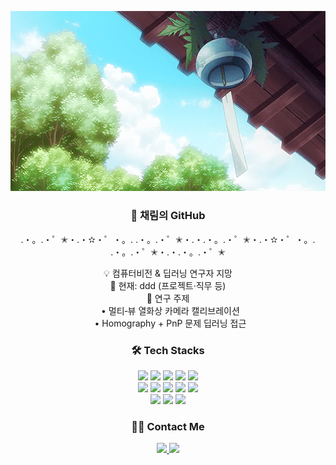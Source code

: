 <!-- ────────── 헤더(다크/라이트 자동 전환) ────────── -->
<p align="center">
  <picture>
    <img src="https://raw.githubusercontent.com/cozyrim/cozyrim/main/assets/bell.gif"
         width="600" alt="채림 인사 헤더">
  </picture>
</p>

<!-- ────────── 소개 ────────── -->
<h3 align="center">🌱 채림의 GitHub</h3>

<p align="center">.・。.・゜✭・.・✫・゜・。. .・。.・゜✭・.・.・。.・゜✭・.・✫・゜・。. .・。.・゜✭・.・.・。.・゜✭</p>

<div align="center">

💡 컴퓨터비전 &amp; 딥러닝 연구자 지망  
🔧 현재: ddd (프로젝트·직무 등)  
🔬 연구 주제  
&nbsp;&nbsp;• 멀티‑뷰 열화상 카메라 캘리브레이션  
&nbsp;&nbsp;• Homography + PnP 문제 딥러닝 접근  

</div>

<!-- ────────── 기술 스택 ────────── -->
<h3 align="center">🛠️ Tech Stacks</h3>


<div align="center">

<img src="https://img.shields.io/badge/C++-00599C?style=social&logo=C%2B%2B">
<img src="https://img.shields.io/badge/C-A8B9CC?style=social&logo=C">
<img src="https://img.shields.io/badge/CSS3-1572B6?style=social&logo=CSS3">
<img src="https://img.shields.io/badge/Git-F05032?style=social&logo=Git">
<img src="https://img.shields.io/badge/GitHub-181717?style=social&logo=GitHub"><br>

<img src="https://img.shields.io/badge/HTML5-E34F26?style=social&logo=HTML5">
<img src="https://img.shields.io/badge/Linux-FCC624?style=social&logo=Linux">
<img src="https://img.shields.io/badge/Matlab-0076a8?style=social&logo=MathWorks">
<img src="https://img.shields.io/badge/MySQL-4479A1?style=social&logo=MySQL">
<img src="https://img.shields.io/badge/Notion-000000?style=social&logo=Notion"><br>

<img src="https://img.shields.io/badge/PyTorch-EE4C2C?style=social&logo=PyTorch">
<img src="https://img.shields.io/badge/Python-3776AB?style=social&logo=Python">
<img src="https://img.shields.io/badge/React-61DAFB?style=social&logo=React">

</div>

<!-- ────────── 연락처 ────────── -->
<h3 align="center">🧑‍💻 Contact Me</h3>


<div align="center">

<a href="https://instagram.com/zzaerim">
  <img src="https://img.shields.io/badge/Instagram-E4405F?style=social&logo=Instagram">
</a>
<a href="mailto:cozyriming@gmail.com">
  <img src="https://img.shields.io/badge/Gmail-EA4335?style=social&logo=Gmail">
</a>

</div>



</div>
